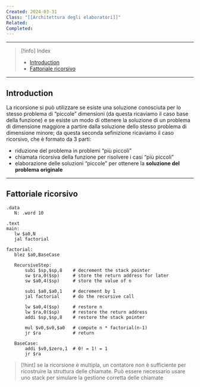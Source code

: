 ```yaml
---
Created: 2024-03-31
Class: "[[Architettura degli elaboratori]]"
Related: 
Completed:
---
```

---
>[!info] Index
>- [Introduction](#Introduction)
>- [Fattoriale ricorsivo](#Fattoriale%20ricorsivo)

---
## Introduction
La ricorsione si può utilizzare se esiste una soluzione conosciuta per lo stesso problema di “piccole” dimensioni (da questa ricaviamo il caso base della funzione) e se esiste un modo di ottenere la soluzione di un problema di dimensione maggiore a partire dalla soluzione dello stesso problema di dimensione minore; da questa seconda sefinizione ricaviamo il caso ricorsivo, che è formato da 3 parti:
- riduzione del problema in problemi “più piccoli”
- chiamata ricorsiva della funzione per risolvere i casi “più piccoli”
- elaborazione delle soluzioni “piccole” per ottenere la **soluzione del problema originale**

---
## Fattoriale ricorsivo

 ```arm-asm
.data
	N: .word 10

.text
main:
	lw $a0,N
	jal factorial

factorial:
	blez $a0,BaseCase
	
	RecursiveStep:
		subi $sp,$sp,8    # decrement the stack pointer
		sw $ra,0($sp)     # store the return address for later
		sw $a0,4($sp)     # store the value of n
		
		subi $a0,$a0,1    # decrement by 1
		jal factorial     # do the recursive call
		
		lw $a0,4($sp)     # restore n
		lw $ra,0($sp)     # restore the return address
		addi $sp,$sp,8    # restore the stack pointer
		
		mul $v0,$v0,$a0   # compute n * factorial(n-1)
		jr $ra            # return
		
	BaseCase:
		addi $v0,$zero,1  # 0! = 1! = 1
		jr $ra
```

> [!hint]
> se la ricorsione è multipla, un contatore non è sufficiente per ricostruire la struttura delle chiamate. Può essere necessario usare uno stack per simulare la gestione corretta delle chiamate

